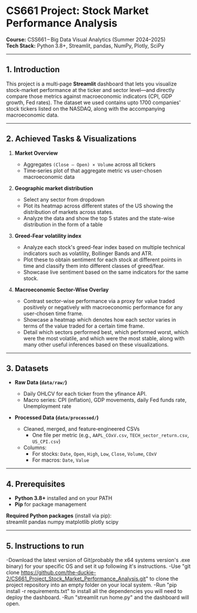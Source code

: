 # CS661 Project: Stock Market Performance Analysis

**Course:** CSS661 – Big Data Visual Analytics (Summer 2024–2025)  
**Tech Stack:** Python 3.8+, Streamlit, pandas, NumPy, Plotly, SciPy

---

## 1. Introduction

This project is a multi‑page **Streamlit** dashboard that lets you visualize stock-market performance at the ticker and sector level—and directly compare those metrics against macroeconomic indicators (CPI, GDP growth, Fed rates). The dataset we used contains upto 1700 companies' stock tickers listed on the NASDAQ, along with the accompanying macroeconomic data. 

---

## 2. Achieved Tasks & Visualizations

1. **Market Overview**  
   - Aggregates `(Close – Open) × Volume` across all tickers  
   - Time‑series plot of that aggregate metric vs user-chosen macroeconomic data 

2. **Geographic market distribution**  
   - Select any sector from dropdown 
   - Plot its heatmap across different states of the US showing the distribution of markets across states.
   - Analyze the data and show the top 5 states and the state-wise distribution in the form of a table 

3. **Greed-Fear volatility index**  
   - Analyze each stock's greed-fear index based on multiple technical indicators such as volatility, Bollinger Bands and ATR.
   - Plot these to obtain sentiment for each stock at different points in time and classify them into different classes of greed/fear.
   - Showcase live sentiment based on the same indicators for the same stock. 

4. **Macroeconomic Sector-Wise Overlay**  
   - Contrast sector-wise performance via a proxy for value traded positively or negatively with macroeconomic performance for any user-chosen time frame.
   - Showcase a heatmap which denotes how each sector varies in terms of the value traded for a certain time frame.
   - Detail which sectors performed best, which performed worst, which were the most volatile, and which were the most stable, along with many other useful inferences based on these visualizations.


---

## 3. Datasets

- **Raw Data (`data/raw/`)**  
  - Daily OHLCV for each ticker from the yfinance API.  
  - Macro series: CPI (inflation), GDP movements, daily Fed funds rate, Unemployment rate

- **Processed Data (`data/processed/`)**  
  - Cleaned, merged, and feature‑engineered CSVs  
    - One file per metric (e.g., `AAPL_COxV.csv`, `TECH_sector_return.csv`, `US_CPI.csv`)  
  - Columns:  
    - For stocks: `Date`, `Open`, `High`, `Low`, `Close`, `Volume`, `COxV`  
    - For macros: `Date`, `Value`  

---

## 4. Prerequisites

- **Python 3.8+** installed and on your PATH  
- **Pip** for package management  

**Required Python packages** (install via pip):  
streamlit
pandas
numpy
matplotlib
plotly
scipy

---

## 5. Instructions to run

-Download the latest version of Git(probably the x64 systems version's .exe binary) for your specific OS and set it up following it's instructions.
-Use "git clone https://github.com/the-duckie-2/CS661_Project_Stock_Market_Performance_Analysis.git" to clone the project repository into an empty folder on your local system.
-Run "pip install -r requirements.txt" to install all the dependencies you will need to deploy the dashboard.
-Run "streamlit run home.py" and the dashboard will open.
